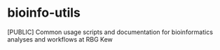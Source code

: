 # bioinfo-utils
[PUBLIC] Common usage scripts and documentation for bioinformatics analyses and workflows at RBG Kew
